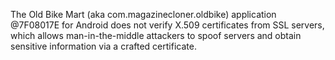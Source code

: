 The Old Bike Mart (aka com.magazinecloner.oldbike) application @7F08017E for Android does not verify X.509 certificates from SSL servers, which allows man-in-the-middle attackers to spoof servers and obtain sensitive information via a crafted certificate.
